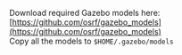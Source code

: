 Download required Gazebo models here: [https://github.com/osrf/gazebo_models](https://github.com/osrf/gazebo_models)  
Copy all the models to `$HOME/.gazebo/models`


